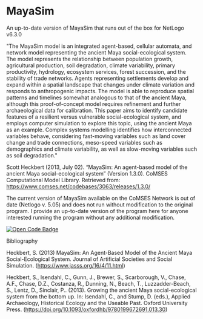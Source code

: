 # MayaSim

An up-to-date version of MayaSim that runs out of the box for NetLogo v6.3.0

"The MayaSim model is an integrated agent-based, cellular automata, and network model representing the ancient Maya social-ecological system. The model represents the relationship between population growth, agricultural production, soil degradation, climate variability, primary productivity, hydrology, ecosystem services, forest succession, and the stability of trade networks. Agents representing settlements develop and expand within a spatial landscape that changes under climate variation and responds to anthropogenic impacts. The model is able to reproduce spatial patterns and timelines somewhat analogous to that of the ancient Maya, although this proof-of-concept model requires refinement and further archaeological data for calibration. This paper aims to identify candidate features of a resilient versus vulnerable social-ecological system, and employs computer simulation to explore this topic, using the ancient Maya as an example. Complex systems modelling identifies how interconnected variables behave, considering fast-moving variables such as land cover change and trade connections, meso-speed variables such as demographics and climate variability, as well as slow-moving variables such as soil degradation."

Scott Heckbert (2013, July 02). “MayaSim: An agent-based model of the ancient Maya social-ecological system” (Version 1.3.0). CoMSES Computational Model Library. Retrieved from: https://www.comses.net/codebases/3063/releases/1.3.0/

The current version of MayaSim available on the CoMSES Network is out of date (Netlogo v. 5.05) and does not run without modification to the original program. I provide an up-to-date version of the program here for anyone interested running the program without any additional modification. 

[![Open Code Badge](https://www.comses.net/static/images/icons/open-code-badge.png)](https://www.comses.net/codebases/3063/releases/1.3.0/)

Bibliography

Heckbert, S. (2013) MayaSim: An Agent-Based Model of the Ancient Maya Social-Ecological System. Journal of Artificial Societies and Social Simulation. 
(https://www.jasss.org/16/4/11.html)

Heckbert, S., Isendahl, C., Gunn, J., Brewer, S., Scarborough, V., Chase, A.F., Chase, D.Z., Costanza, R., Dunning, N., Beach, T., Luzzadder-Beach, S., Lentz, D., Sinclair, P.. (2013). Growing the ancient Maya social-ecological system from the bottom up. In: Isendahl, C., and Stump, D. (eds.), Applied Archaeology, Historical Ecology and the Useable Past. Oxford University Press. (https://doi.org/10.1093/oxfordhb/9780199672691.013.30)

